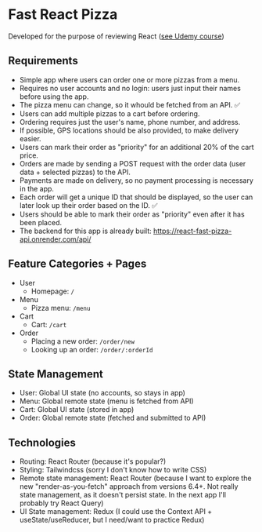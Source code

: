 # Fast React Pizza

Developed for the purpose of reviewing React ([see Udemy course](https://www.udemy.com/course/the-ultimate-react-course/))

## Requirements

- Simple app where users can order one or more pizzas from a menu.
- Requires no user accounts and no login: users just input their names before using the app.
- The pizza menu can change, so it whould be fetched from an API. ✅
- Users can add multiple pizzas to a cart before ordering.
- Ordering requires just the user's name, phone number, and address.
- If possible, GPS locations should be also provided, to make delivery easier.
- Users can mark their order as "priority" for an additional 20% of the cart price.
- Orders are made by sending a POST request with the order data (user data + selected pizzas) to the API.
- Payments are made on delivery, so no payment processing is necessary in the app.
- Each order will get a unique ID that should be displayed, so the user can later look up their order based on the ID. ✅
- Users should be able to mark their order as "priority" even after it has been placed.
- The backend for this app is already built: https://react-fast-pizza-api.onrender.com/api/

## Feature Categories + Pages

- User
  - Homepage: `/`
- Menu
  - Pizza menu: `/menu`
- Cart
  - Cart: `/cart`
- Order
  - Placing a new order: `/order/new`
  - Looking up an order: `/order/:orderId`

## State Management

- User: Global UI state (no accounts, so stays in app)
- Menu: Global remote state (menu is fetched from API)
- Cart: Global UI state (stored in app)
- Order: Global remote state (fetched and submitted to API)

## Technologies

- Routing: React Router (because it's popular?)
- Styling: Tailwindcss (sorry I don't know how to write CSS)
- Remote state management: React Router (because I want to explore the new "render-as-you-fetch" approach from versions 6.4+. Not really state management, as it doesn't persist state. In the next app I'll probably try React Query)
- UI State management: Redux (I could use the Context API + useState/useReducer, but I need/want to practice Redux)
